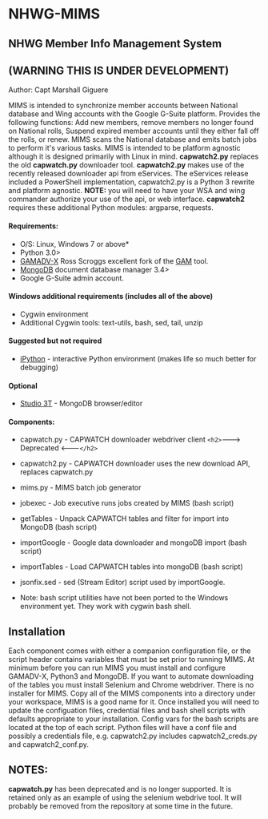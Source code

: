 # NHWG-MIMS
## NHWG Member Info Management System
## (WARNING THIS IS UNDER DEVELOPMENT)

Author: Capt Marshall Giguere

MIMS is intended to synchronize member accounts between National database and Wing accounts with the Google G-Suite platform.  Provides the following functions: Add new members, remove members no longer found on National rolls, Suspend expired member accounts until they either fall off the rolls, or renew. MIMS scans the National database and emits batch jobs to perform it's various tasks.  MIMS is intended to be platform agnostic although it is designed primarily with Linux in mind.
**capwatch2.py** replaces the old **capwatch.py** downloader tool.  **capwatch2.py** makes use of the recently released downloader api from eServices.  The eServices release included a PowerShell implementation, capwatch2.py is a Python 3 rewrite and platform agnostic. **NOTE:** you will need to have your WSA and wing commander authorize your use of the api, or web interface.  **capwatch2** requires these additional Python modules: argparse, requests.

#### Requirements:
* O/S: Linux, Windows 7 or above*
* Python 3.0>
* [GAMADV-X](https://github.com/taers232c/GAMADV-X) Ross Scroggs excellent fork of the [GAM](https://github.com/jay0lee/GAM) tool.
* [MongoDB](https://www.mongodb.com/download-center#community) document database manager 3.4>
* Google G-Suite admin account.

#### Windows additional requirements (includes all of the above)
* Cygwin environment
* Additional Cygwin tools: text-utils, bash, sed, tail, unzip

#### Suggested but not required
* [iPython](http://ipython.readthedocs.io/en/stable/index.html#) - interactive Python environment (makes life so much better for debugging)

#### Optional
* [Studio 3T](https://studio3t.com) - MongoDB browser/editor

#### Components:
* capwatch.py - CAPWATCH downloader webdriver client `<h2>`---> Deprecated <---`</h2>`
* capwatch2.py - CAPWATCH downloader uses the new download API, replaces capwatch.py
* mims.py - MIMS batch job generator
* jobexec - Job executive runs jobs created by MIMS (bash script)
* getTables - Unpack CAPWATCH tables and filter for import into MongoDB (bash script)
* importGoogle - Google data downloader and mongoDB import (bash script)
* importTables - Load CAPWATCH tables into mongoDB (bash script)
* jsonfix.sed - sed (Stream Editor) script used by importGoogle.

* Note: bash script utilities have not been ported to the Windows environment yet. They work with cygwin bash shell.

## Installation
Each component comes with either a companion configuration file, or the script header contains variables that must be set
prior to running MIMS.  At minimum before you can run MIMS you must install and configure GAMADV-X, Python3 and MongoDB. If you want to automate downloading of the tables you must install Selenium and Chrome webdriver. There is no installer for MIMS. Copy all of the MIMS components into a directory under your workspace, MIMS is a good name for it.  Once installed you will need to update the configuation files, credential files and bash shell scripts with defaults appropriate to your installation.  Config vars for the bash scripts are located at the top of each script. Python files will have a conf file and possibly a credentials file, e.g. capwatch2.py includes capwatch2_creds.py and capwatch2_conf.py.

## NOTES:
**capwatch.py** has been deprecated and is no longer supported. It is retained only as an example of using the selenium webdrive tool. It will probably be removed from the repository at some time in the future.
